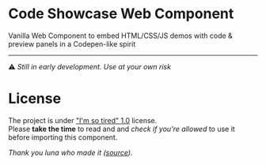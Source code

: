 # Code Showcase Web Component
Vanilla Web Component to embed HTML/CSS/JS demos with code &amp; preview panels in a Codepen-like spirit

---

⚠️ *Still in early development. Use at your own risk*

# License

The project is under ["I'm so tired" 1.0](LICENCE) license. \
Please **take the time** to read and and *check if you're allowed* to use it before importing this component.

*Thank you luna who made it ([source](https://olmewe.com/notepad/istsl/)).*
